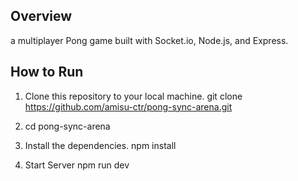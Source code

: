 
## Overview
a multiplayer Pong game built with Socket.io, Node.js, and Express.

## How to Run

1. Clone this repository to your local machine.
   git clone https://github.com/amisu-ctr/pong-sync-arena.git

2.
   cd pong-sync-arena

2. Install the dependencies.
   npm install
3. Start Server
   npm run dev
